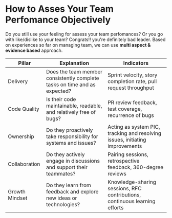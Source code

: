 # How to Asses Your Team Perfomance Objectively

Do you still use your feeling for assess your team perfomances?
Or you go with like/dislike to your team? Congrats!! you're definitely bad leader.
Based on experiences so far on managing team, we can use **multi aspect & evidence based** approach.

| Pillar           | Explanation                                                                 | Indicators                                                                 |
|------------------|-----------------------------------------------------------------------------|----------------------------------------------------------------------------|
| Delivery         | Does the team member consistently complete tasks on time and as expected?  | Sprint velocity, story completion rate, pull request throughput            |
| Code Quality     | Is their code maintainable, readable, and relatively free of bugs?         | PR review feedback, test coverage, recurrence of bugs                      |
| Ownership        | Do they proactively take responsibility for systems and issues?            | Acting as system PIC, tracking and resolving issues, initiating improvements |
| Collaboration    | Do they actively engage in discussions and support their teammates?        | Pairing sessions, retrospective feedback, 360-degree reviews               |
| Growth Mindset   | Do they learn from feedback and explore new ideas or technologies?         | Knowledge-sharing sessions, RFC contributions, continuous learning efforts |

